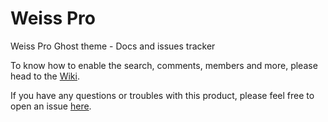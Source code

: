 # Weiss Pro
Weiss Pro Ghost theme - Docs and issues tracker

To know how to enable the search, comments, members and more, please head to the [Wiki](https://github.com/eddiesigner/weiss-pro/wiki).

If you have any questions or troubles with this product, please feel free to open an issue [here](https://github.com/eddiesigner/weiss-pro/issues).
